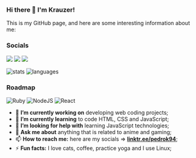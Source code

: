 ### Hi there 👋 I'm Krauzer!

This is my GitHub page, and here are some interesting information about me:

### Socials
[<img src="https://img.shields.io/badge/-LinkedIn-blue?style=for-the-badge&logo=&logoColor=white">](https://www.linkedin.com/in/pedro-krauzer-51103a101/)
[<img src="https://img.shields.io/badge/Email-red?style=for-the-badge&logo=gmail&logoColor=white">](mailto:pkrauzer94@gmail.com)
[<img src="https://img.shields.io/badge/LinkTree-green?style=for-the-badge&logo=&logoColor=white">](https://linktr.ee/pedrok94)

![stats](https://github-readme-stats.vercel.app/api?username=Krauzer94&show_icons=true&theme=dark&hide_rank=true&hide=prs)
![languages](https://github-readme-stats.vercel.app/api/top-langs/?username=Krauzer94&layout=compact&show_icons=true&theme=dark&hide_progress=false&hide=jupyter%20notebook)

### Roadmap
![Ruby](https://img.shields.io/badge/ruby-red.svg?style=for-the-badge&logo=ruby&logoColor=white)
![NodeJS](https://img.shields.io/badge/node.js-green?style=for-the-badge&logo=node.js&logoColor=white)
![React](https://img.shields.io/badge/react-blue.svg?style=for-the-badge&logo=react&logoColor=white)

- 🔭 **I’m currently working on** developing web coding projects;
- 🌱 **I’m currently learning** to code HTML, CSS and JavaScript;
- 🤔 **I’m looking for help with** learning JavaScript technologies;
- 💬 **Ask me about** anything that is related to anime and gaming;
- 📫 **How to reach me:** here are my socials => [**linktr.ee/pedrok94**](https://linktr.ee/pedrok94);
- ⚡ **Fun facts:** I love cats, coffee, practice yoga and I use Linux;
